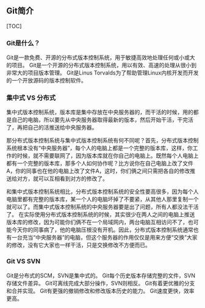 ## Git简介
[TOC]

### Git是什么？

  Git是一款免费、开源的分布式版本控制系统，用于敏捷高效地处理任何或小或大的项目。
  Git是一个开源的分布式版本控制系统，用以有效、高速的处理从很小到非常大的项目版本管理。
  Git是Linus Torvalds为了帮助管理Linux内核开发而开发的一个开放源码的版本控制软件。


### 集中式 VS 分布式  

  集中式版本控制系统，版本库是集中存放在中央服务器的，而干活的时候，用的都是自己的电脑，所以要先从中央服务器取得最新的版本，然后开始干活，干完活了，再把自己的活推送给中央服务器。



  那分布式版本控制系统与集中式版本控制系统有何不同呢？首先，分布式版本控制系统根本没有“中央服务器”，每个人的电脑上都是一个完整的版本库，这样，你工作的时候，就不需要联网了，因为版本库就在你自己的电脑上。既然每个人电脑上都有一个完整的版本库，那多个人如何协作呢？比方说你在自己电脑上改了文件A，你的同事也在他的电脑上改了文件A，这时，你们俩之间只需把各自的修改推送给对方，就可以互相看到对方的修改了。


  和集中式版本控制系统相比，分布式版本控制系统的安全性要高很多，因为每个人电脑里都有完整的版本库，某一个人的电脑坏掉了不要紧，从其他人那里复制一个就可以了。而集中式版本控制系统的中央服务器要是出了问题，所有人都没法干活了。
在实际使用分布式版本控制系统的时候，其实很少在两人之间的电脑上推送版本库的修改，因为可能你们俩不在一个局域网内，两台电脑互相访问不了，也可能今天你的同事病了，他的电脑压根没有开机。因此，分布式版本控制系统通常也有一台充当“中央服务器”的电脑，但这个服务器的作用仅仅是用来方便“交换”大家的修改，没有它大家也一样干活，只是交换修改不方便而已。


### Git VS SVN




  Git是分布式的SCM，SVN是集中式的。
  Git每个历史版本存储完整的文件，SVN存储文件差异。
  Git可离线完成大部分操作，SVN则相反。
  Git有着更优雅的分支和合并实现。
  Git有更强的撤销修改和修改版本历史的能力。
  Git速度更快，效率更高。
 
